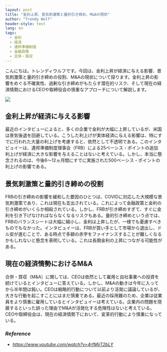 ```yaml
---
layout: post
title: "金利上昇、景気刺激策と量的引き締め、M&Aの現状"
author: "Trendy Wolf"
header-style: text
lang: en
tags:
  - 金利
  - 経済
  - 連邦準備制度
  - 金融政策
  - 合併・買収
---
```


こんにちは。トレンディウルフです。今回は、金利上昇が経済に与える影響、景気刺激策と量的引き締めの役割、M&Aの現状について探ります。金利上昇の影響をめぐる不確実性、過剰な引き締めがもたらす潜在的リスク、そして現在の経済情勢におけるCEOや取締役会の慎重なアプローチについて解説します。

<img
    src="https://i.ytimg.com/vi/4rfMiiT2bLY/hqdefault.jpg"
/>


## 金利上昇が経済に与える影響
最近のインタビューによると、多くの企業で金利が大幅に上昇しているが、米国は景気後退を回避している。こうした利上げが実体経済に与える影響は、特にすでに行われた大量の利上げを考慮すると、依然として不透明である。このインタビュイーは、連邦準備制度理事会（FRB）による25ベーシス・ポイントの追加利上げが経済に大きな影響を与えることはないと考えている。しかし、本当に懸念されるのは、今後6～12ヵ月間にすでに実施された500ベーシス・ポイントの利上げの影響である。

## 景気刺激策と量的引き締めの役割
FRBの引き締めの影響を緩和した要因のひとつは、COVIDに対応した大規模な景気刺激策であり、これは現在も支出されている。これによって金融政策と金利の引き締めがいくらか相殺されている。しかし、FRBが引き締めすぎて、すぐに金利を引き下げなければならなくなるリスクもある。量的引き締めという点では、FRBのバランスシートは大幅に縮小し、金利は上昇したが、一様でも憂慮すべきものでもなかった。インタビュイーは、FRBが買い手として市場から退出し、ドル安が進むことで、ある時点で多額の赤字をファイナンスすることが難しくなるかもしれないと懸念を表明している。これは長期金利の上昇につながる可能性がある。

## 現在の経済情勢におけるM&A
合併・買収（M&A）に関しては、CEOは依然として雇用と自社事業への投資を続けているとインタビューに答えている。しかし、M&Aの動きは今年に入ってから半年間は鈍い。CEOは戦略的行動について以前より活発に議論しているが、大きな行動を起こすことにはまだ慎重である。最近の採用難のため、企業は従業員をより慎重に雇用しているとインタビュイーは考えている。企業内の問題を隠蔽するといった誤った理由でM&Aが活発化する危険性はないと考えている。CEOや取締役会は、現在の経済情勢下において、変革的行動により慎重になっている。


### _Reference_
- _https://www.youtube.com/watch?v=4rfMiiT2bLY_

